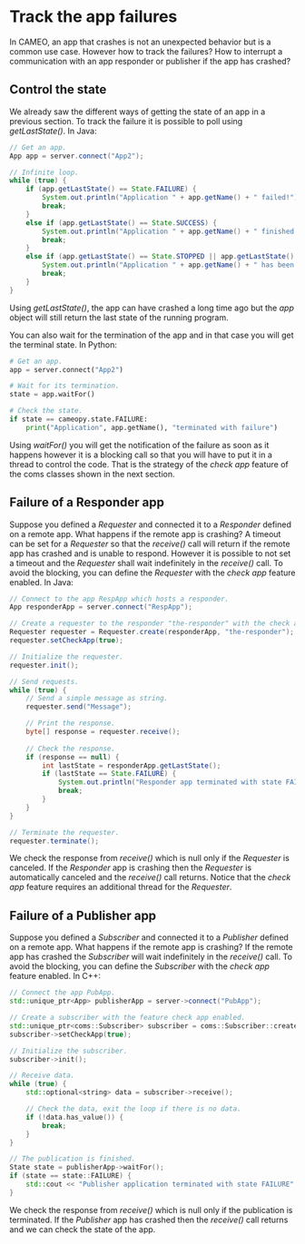 # Track the app failures


In CAMEO, an app that crashes is not an unexpected behavior but is a common use case. However how to track the failures? How to interrupt a communication with an app responder or publisher if the app has crashed?

## Control the state
We already saw the different ways of getting the state of an app in a previous section.
To track the failure it is possible to poll using *getLastState()*. In Java:

```java
// Get an app.
App app = server.connect("App2");

// Infinite loop.
while (true) {
    if (app.getLastState() == State.FAILURE) {
        System.out.println("Application " + app.getName() + " failed!");
        break;
    }
    else if (app.getLastState() == State.SUCCESS) {
        System.out.println("Application " + app.getName() + " finished successfully");
        break;
    }
    else if (app.getLastState() == State.STOPPED || app.getLastState() == State.KILLED) {
        System.out.println("Application " + app.getName() + " has been terminated");
        break;
    }
}
```
Using *getLastState()*, the app can have crashed a long time ago but the *app* object will still return the last state of the running program.

You can also wait for the termination of the app and in that case you will get the terminal state. In Python:
```python
# Get an app.
app = server.connect("App2")

# Wait for its termination.
state = app.waitFor()

# Check the state.
if state == cameopy.state.FAILURE:
    print("Application", app.getName(), "terminated with failure")
```

Using *waitFor()* you will get the notification of the failure as soon as it happens however it is a blocking call so that you will have to put it in a thread to control the code.
That is the strategy of the *check app* feature of the coms classes shown in the next section.

## Failure of a Responder app

Suppose you defined a *Requester* and connected it to a *Responder* defined on a remote app. What happens if the remote app is crashing?
A timeout can be set for a *Requester* so that the *receive()* call will return if the remote app has crashed and is unable to respond. However it is possible to not set a timeout and the *Requester* shall wait indefinitely in the *receive()* call. To avoid the blocking, you can define the *Requester* with the *check app* feature enabled. In Java:

```java
// Connect to the app RespApp which hosts a responder.
App responderApp = server.connect("RespApp");

// Create a requester to the responder "the-responder" with the check app feature enabled.
Requester requester = Requester.create(responderApp, "the-responder");
requester.setCheckApp(true);

// Initialize the requester.
requester.init();

// Send requests.
while (true) {
    // Send a simple message as string.
    requester.send("Message");

    // Print the response.
    byte[] response = requester.receive();
    
    // Check the response.
    if (response == null) {
        int lastState = responderApp.getLastState();
        if (lastState == State.FAILURE) {
            System.out.println("Responder app terminated with state FAILURE");
            break;
        }
    }
}

// Terminate the requester.
requester.terminate();		
```
We check the response from *receive()* which is null only if the *Requester* is canceled.
If the *Responder* app is crashing then the *Requester* is automatically canceled and the *receive()* call returns. Notice that the *check app* feature requires an additional thread for the *Requester*.

## Failure of a Publisher app

Suppose you defined a *Subscriber* and connected it to a *Publisher* defined on a remote app. What happens if the remote app is crashing?
If the remote app has crashed the *Subscriber* will wait indefinitely in the *receive()* call. To avoid the blocking, you can define the *Subscriber* with the *check app* feature enabled.
In C++:
```c++
// Connect the app PubApp.
std::unique_ptr<App> publisherApp = server->connect("PubApp");

// Create a subscriber with the feature check app enabled.
std::unique_ptr<coms::Subscriber> subscriber = coms::Subscriber::create(*publisherApp, "publisher");
subscriber->setCheckApp(true);

// Initialize the subscriber.
subscriber->init();

// Receive data.
while (true) {
	std::optional<string> data = subscriber->receive();

	// Check the data, exit the loop if there is no data.
	if (!data.has_value()) {
		break;
	}
}

// The publication is finished.
State state = publisherApp->waitFor();
if (state == state::FAILURE) {
	std::cout << "Publisher application terminated with state FAILURE" << std::endl;
}
```

We check the response from *receive()* which is null only if the publication is terminated.
If the *Publisher* app has crashed then the *receive()* call returns and we can check the state of the app.
